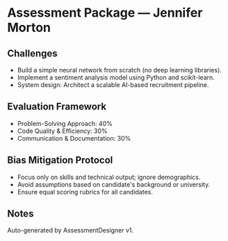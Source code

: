 # Assessment Package — Jennifer Morton

## Challenges
- Build a simple neural network from scratch (no deep learning libraries).
- Implement a sentiment analysis model using Python and scikit-learn.
- System design: Architect a scalable AI-based recruitment pipeline.

## Evaluation Framework
- Problem-Solving Approach: 40%
- Code Quality & Efficiency: 30%
- Communication & Documentation: 30%

## Bias Mitigation Protocol
- Focus only on skills and technical output; ignore demographics.
- Avoid assumptions based on candidate's background or university.
- Ensure equal scoring rubrics for all candidates.

## Notes
Auto-generated by AssessmentDesigner v1.